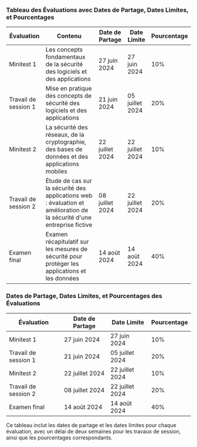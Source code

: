 ### Tableau des Évaluations avec Dates de Partage, Dates Limites, et Pourcentages

| **Évaluation**                             | **Contenu**                                                                                                  | **Date de Partage** | **Date Limite**   | **Pourcentage** |
|--------------------------------------------|--------------------------------------------------------------------------------------------------------------|---------------------|-------------------|-----------------|
| Minitest 1                                 | Les concepts fondamentaux de la sécurité des logiciels et des applications                                    | 27 juin 2024        | 27 juin 2024      | 10%             |
| Travail de session 1                       | Mise en pratique des concepts de sécurité des logiciels et des applications                                   | 21 juin 2024        | 05 juillet 2024   | 20%             |
| Minitest 2                                 | La sécurité des réseaux, de la cryptographie, des bases de données et des applications mobiles                | 22 juillet 2024     | 22 juillet 2024   | 10%             |
| Travail de session 2                       | Étude de cas sur la sécurité des applications web : évaluation et amélioration de la sécurité d'une entreprise fictive | 08 juillet 2024     | 22 juillet 2024   | 20%             |
| Examen final                               | Examen récapitulatif sur les mesures de sécurité pour protéger les applications et les données                 | 14 août 2024        | 14 août 2024      | 40%             |

### Dates de Partage, Dates Limites, et Pourcentages des Évaluations

| **Évaluation**                             | **Date de Partage** | **Date Limite**   | **Pourcentage** |
|--------------------------------------------|---------------------|-------------------|-----------------|
| Minitest 1                                 | 27 juin 2024        | 27 juin 2024      | 10%             |
| Travail de session 1                       | 21 juin 2024        | 05 juillet 2024   | 20%             |
| Minitest 2                                 | 22 juillet 2024     | 22 juillet 2024   | 10%             |
| Travail de session 2                       | 08 juillet 2024     | 22 juillet 2024   | 20%             |
| Examen final                               | 14 août 2024        | 14 août 2024      | 40%             |

Ce tableau inclut les dates de partage et les dates limites pour chaque évaluation, avec un délai de deux semaines pour les travaux de session, ainsi que les pourcentages correspondants.
